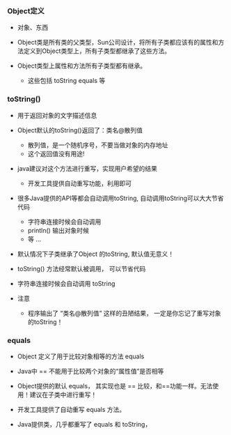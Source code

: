 ### Object定义

- 对象、东西

- Object类是所有类的父类型，Sun公司设计，将所有子类都应该有的属性和方法定义到Object类型上，所有子类型都继承了这些方法。 

- Object类型上属性和方法所有子类型都有继承。 
  - 这些包括 toString equals 等

### toString()

- 用于返回对象的文字描述信息

- Object默认的toString()返回了：类名@散列值
  - 散列值，是一个随机序号，不要当做对象的内存地址
  - 这个返回值没有用途!

- java建议对这个方法进行重写，实现用户希望的结果
  - 开发工具提供自动重写功能，利用即可

- 很多Java提供的API等都会自动调用toString, 自动调用toString可以大大节省代码
  - 字符串连接时候会自动调用
  - println() 输出对象时候
  - 等 ... 
- 默认情况下子类继承了Object 的toString, 默认值无意义！
- toString() 方法经常默认被调用， 可以节省代码
- 字符串连接时候会自动调用 toString

- 注意
  - 程序输出了 “类名@散列值” 这样的丑陋结果， 一定是你忘记了重写对象的toString！ 

### equals

- Object 定义了用于比较对象相等的方法 equals

- Java中 == 不能用于比较两个对象的“属性值”是否相等

- Object提供的默认 equals， 其实现也是 == 比较，和==功能一样。无法使用！建议在子类中进行重写！

- 开发工具提供了自动重写 equals 方法。

- Java提供类，几乎都重写了 equals 和 toString，